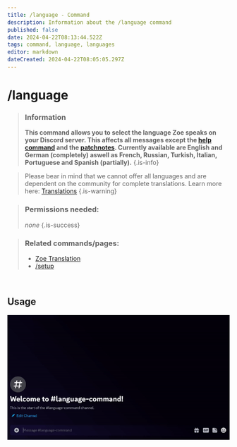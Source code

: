 ```yaml
---
title: /language - Command
description: Information about the /language command
published: false
date: 2024-04-22T08:13:44.522Z
tags: command, language, languages
editor: markdown
dateCreated: 2024-04-22T08:05:05.297Z
---
```


# /language

>### Information
>**This command allows you to select the language Zoe speaks on your Discord server. This affects all messages except the [help command](/en/commands/important/help) and the [patchnotes](/en/commands/other/patchNotes).
Currently available are English and German (completely) aswell as French, Russian, Turkish, Italian, Portuguese and Spanish (partially).**
>{.is-info}

>Please bear in mind that we cannot offer all languages and are dependent on the community for complete translations. Learn more here: [Translations](https://wiki.zoe-discord-bot.ch/en/translation)
>{.is-warning}

>### Permissions needed:
>*none*
>{.is-success}

>### Related commands/pages:
>-   [Zoe Translation](/en/translation/)
>-   [/setup](/en/commands/important/setup/)

<br>

## Usage

![](/new_language.gif)